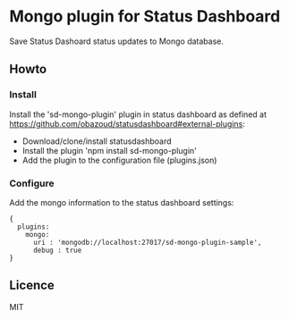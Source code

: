# Mongo plugin for Status Dashboard

Save Status Dashoard status updates to Mongo database.

## Howto

### Install

Install the 'sd-mongo-plugin' plugin in status dashboard as defined at https://github.com/obazoud/statusdashboard#external-plugins:

- Download/clone/install statusdashboard
- Install the plugin 'npm install sd-mongo-plugin'
- Add the plugin to the configuration file (plugins.json)

### Configure

Add the mongo information to the status dashboard settings:

    {
      plugins:
        mongo:
          uri : 'mongodb://localhost:27017/sd-mongo-plugin-sample',
          debug : true
    }

## Licence

MIT
